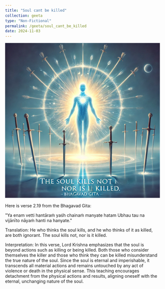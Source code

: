 ```yaml
---
title: "Soul cant be killed"
collection: geeta
type: "Non-Fictional"
permalink: /geeta/soul_cant_be_killed
date: 2024-11-03
---
```



![png](../images/shlok_2_19.webp)

Here is verse 2.19 from the Bhagavad Gita:

"Ya enam vetti hantāraṁ yaśh chainaṁ manyate hatam
Ubhau tau na vijānīto nāyaṁ hanti na hanyate."

Translation: He who thinks the soul kills, and he who thinks of it as killed, are both ignorant. The soul kills not, nor is it killed.

Interpretation: In this verse, Lord Krishna emphasizes that the soul is beyond actions such as killing or being killed. Both those who consider themselves the killer and those who think they can be killed misunderstand the true nature of the soul. Since the soul is eternal and imperishable, it transcends all material actions and remains untouched by any act of violence or death in the physical sense. This teaching encourages detachment from the physical actions and results, aligning oneself with the eternal, unchanging nature of the soul.
